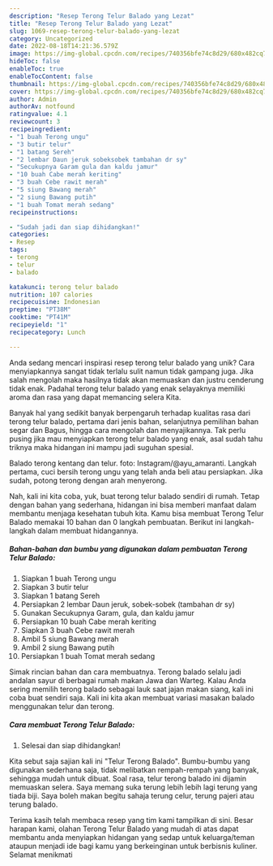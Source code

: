 ```yaml
---
description: "Resep Terong Telur Balado yang Lezat"
title: "Resep Terong Telur Balado yang Lezat"
slug: 1069-resep-terong-telur-balado-yang-lezat
category: Uncategorized
date: 2022-08-18T14:21:36.579Z
image: https://img-global.cpcdn.com/recipes/740356bfe74c8d29/680x482cq70/terong-telur-balado-foto-resep-utama.jpg
hideToc: false
enableToc: true
enableTocContent: false
thumbnail: https://img-global.cpcdn.com/recipes/740356bfe74c8d29/680x482cq70/terong-telur-balado-foto-resep-utama.jpg
cover: https://img-global.cpcdn.com/recipes/740356bfe74c8d29/680x482cq70/terong-telur-balado-foto-resep-utama.jpg
author: Admin
authorAv: notfound
ratingvalue: 4.1
reviewcount: 3
recipeingredient:
- "1 buah Terong ungu"
- "3 butir telur"
- "1 batang Sereh"
- "2 lembar Daun jeruk sobeksobek tambahan dr sy"
- "Secukupnya Garam gula dan kaldu jamur"
- "10 buah Cabe merah keriting"
- "3 buah Cebe rawit merah"
- "5 siung Bawang merah"
- "2 siung Bawang putih"
- "1 buah Tomat merah sedang"
recipeinstructions:

- "Sudah jadi dan siap dihidangkan!"
categories:
- Resep
tags:
- terong
- telur
- balado

katakunci: terong telur balado 
nutrition: 107 calories
recipecuisine: Indonesian
preptime: "PT38M"
cooktime: "PT41M"
recipeyield: "1"
recipecategory: Lunch

---
```





Anda sedang mencari inspirasi resep terong telur balado yang unik? Cara menyiapkannya sangat tidak terlalu sulit namun tidak gampang juga. Jika salah mengolah maka hasilnya tidak akan memuaskan dan justru cenderung tidak enak. Padahal terong telur balado yang enak selayaknya memiliki aroma dan rasa yang dapat memancing selera Kita.





Banyak hal yang sedikit banyak berpengaruh terhadap kualitas rasa dari terong telur balado, pertama dari jenis bahan, selanjutnya pemilihan bahan segar dan Bagus, hingga cara mengolah dan menyajikannya. Tak perlu pusing jika mau menyiapkan terong telur balado yang enak,      asal sudah tahu triknya maka hidangan ini mampu jadi suguhan spesial.














Balado terong kentang dan telur. foto: Instagram/@ayu_amaranti. Langkah pertama, cuci bersih terong ungu yang telah anda beli atau persiapkan. Jika sudah, potong terong dengan arah menyerong.






Nah, kali ini kita coba, yuk, buat terong telur balado sendiri di rumah. Tetap dengan bahan yang sederhana, hidangan ini bisa memberi manfaat dalam membantu menjaga kesehatan tubuh kita. Kamu bisa membuat Terong Telur Balado memakai 10 bahan dan 0 langkah pembuatan. Berikut ini langkah-langkah dalam membuat hidangannya.

<!--inarticleads1-->

##### Bahan-bahan dan bumbu yang digunakan dalam pembuatan Terong Telur Balado:

1. Siapkan 1 buah Terong ungu
1. Siapkan 3 butir telur
1. Siapkan 1 batang Sereh
1. Persiapkan 2 lembar Daun jeruk, sobek-sobek (tambahan dr sy)
1. Gunakan Secukupnya Garam, gula, dan kaldu jamur
1. Persiapkan 10 buah Cabe merah keriting
1. Siapkan 3 buah Cebe rawit merah
1. Ambil 5 siung Bawang merah
1. Ambil 2 siung Bawang putih
1. Persiapkan 1 buah Tomat merah sedang


Simak rincian bahan dan cara membuatnya. Terong balado selalu jadi andalan sayur di berbagai rumah makan Jawa dan Warteg. Kalau Anda sering memilih terong balado sebagai lauk saat jajan makan siang, kali ini coba buat sendiri saja. Kali ini kita akan membuat variasi masakan balado menggunakan telur dan terong. 

<!--inarticleads2-->

##### Cara membuat Terong Telur Balado:


1. Selesai dan siap dihidangkan!

Kita sebut saja sajian kali ini &#34;Telur Terong Balado&#34;. Bumbu-bumbu yang digunakan sederhana saja, tidak melibatkan rempah-rempah yang banyak, sehingga mudah untuk dibuat. Soal rasa, telur terong balado ini dijamin memuaskan selera. Saya memang suka terung lebih lebih lagi terung yang tiada biji. Saya boleh makan begitu sahaja terung celur, terung pajeri atau terung balado. 

Terima kasih telah membaca resep yang tim kami tampilkan di sini. Besar harapan kami, olahan Terong Telur Balado yang mudah di atas dapat membantu anda menyiapkan hidangan yang sedap untuk keluarga/teman ataupun menjadi ide bagi kamu yang berkeinginan untuk berbisnis kuliner. Selamat menikmati
